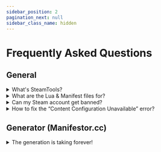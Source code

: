 ```yaml
---
sidebar_position: 2
pagination_next: null
sidebar_class_name: hidden
---
```


# Frequently Asked Questions

## General
<details>
<summary>What's SteamTools?</summary>

It's a tool developed by chinese hackers used for injecting Lua & Manifest files into Steam.

</details>

<details>
<summary>What are the Lua & Manifest files for?</summary>

They are files that contain game license data.

</details>

<details>
<summary>Can my Steam account get banned?</summary>

No. The games you add with SteamTools are fully client-side, and are not visible to Steam servers.

</details>

<details>
<summary>How to fix the “Content Configuration Unavailable” error?</summary>

Go to `C:\Program Files (x86)\Steam\appcache` and delete the `appinfo.vdf` file.

</details>

## Generator (Manifestor.cc)

<details>
<summary>The generation is taking forever!</summary>

That happens when the game you're downloading has a lot of DLCs

</details>
